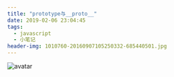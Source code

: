 ```yaml
---
title: "prototype与__proto__"
date: 2019-02-06 23:04:45
tags:
  - javascript
  - 小笔记
header-img: 1010760-20160907105250332-685440501.jpg
---
```


![avatar](http://cdn.eqistu.cn/rojer95/1010760-20160907105250332-685440501.jpg)
